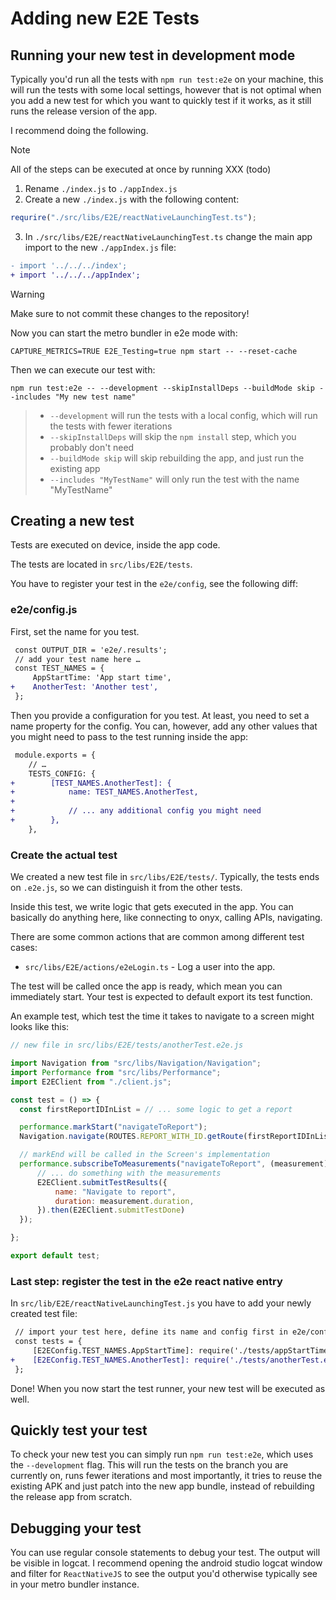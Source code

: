 # Adding new E2E Tests

## Running your new test in development mode

Typically you'd run all the tests with `npm run test:e2e` on your machine,
this will run the tests with some local settings, however that is not
optimal when you add a new test for which you want to quickly test if it works, as it
still runs the release version of the app.

I recommend doing the following.

> [!NOTE]
> All of the steps can be executed at once by running XXX (todo)

1. Rename `./index.js` to `./appIndex.js`
2. Create a new `./index.js` with the following content:
```js
requrire("./src/libs/E2E/reactNativeLaunchingTest.ts");
```
3. In `./src/libs/E2E/reactNativeLaunchingTest.ts` change the main app import to the new `./appIndex.js` file:
```diff
- import '../../../index';
+ import '../../../appIndex';
```

> [!WARNING]
> Make sure to not commit these changes to the repository!

Now you can start the metro bundler in e2e mode with:

```
CAPTURE_METRICS=TRUE E2E_Testing=true npm start -- --reset-cache
```

Then we can execute our test with:

```
npm run test:e2e -- --development --skipInstallDeps --buildMode skip --includes "My new test name"
```

> - `--development` will run the tests with a local config, which will run the tests with fewer iterations
> - `--skipInstallDeps` will skip the `npm install` step, which you probably don't need
> - `--buildMode skip` will skip rebuilding the app, and just run the existing app
> - `--includes "MyTestName"` will only run the test with the name "MyTestName"



## Creating a new test

Tests are executed on device, inside the app code.

The tests are located in `src/libs/E2E/tests`.

You have to register your test in the `e2e/config`, see the following diff:

### e2e/config.js

First, set the name for you test.

```diff
 const OUTPUT_DIR = 'e2e/.results';
 // add your test name here …
 const TEST_NAMES = {
     AppStartTime: 'App start time',
+    AnotherTest: 'Another test',
 };
```

Then you provide a configuration for you test. At least, you need to
set a name property for the config. You can, however, add any other values
that you might need to pass to the test running inside the app:

```diff
 module.exports = {
    // …
    TESTS_CONFIG: {
+        [TEST_NAMES.AnotherTest]: {
+            name: TEST_NAMES.AnotherTest,
+
+            // ... any additional config you might need
+        },
    },
```

### Create the actual test

We created a new test file in `src/libs/E2E/tests/`. Typically, the
tests ends on `.e2e.js`, so we can distinguish it from the other tests.

Inside this test, we write logic that gets executed in the app. You can basically do
anything here, like connecting to onyx, calling APIs, navigating.

There are some common actions that are common among different test cases:

- `src/libs/E2E/actions/e2eLogin.ts` - Log a user into the app.

The test will be called once the app is ready, which mean you can immediately start.
Your test is expected to default export its test function.

An example test, which test the time it takes to navigate to a screen might looks like this:

```js
// new file in src/libs/E2E/tests/anotherTest.e2e.js

import Navigation from "src/libs/Navigation/Navigation";
import Performance from "src/libs/Performance";
import E2EClient from "./client.js";

const test = () => {
  const firstReportIDInList = // ... some logic to get a report

  performance.markStart("navigateToReport");
  Navigation.navigate(ROUTES.REPORT_WITH_ID.getRoute(firstReportIDInList));

  // markEnd will be called in the Screen's implementation
  performance.subscribeToMeasurements("navigateToReport", (measurement) => {
      // ... do something with the measurements
      E2EClient.submitTestResults({
          name: "Navigate to report",
          duration: measurement.duration,
      }).then(E2EClient.submitTestDone)
  });

};

export default test;
```

### Last step: register the test in the e2e react native entry

In `src/lib/E2E/reactNativeLaunchingTest.js` you have to add your newly created
test file:

```diff
 // import your test here, define its name and config first in e2e/config.js
 const tests = {
     [E2EConfig.TEST_NAMES.AppStartTime]: require('./tests/appStartTimeTest.e2e').default,
+    [E2EConfig.TEST_NAMES.AnotherTest]: require('./tests/anotherTest.e2e').default,
 };
```

Done! When you now start the test runner, your new test will be executed as well.

## Quickly test your test

To check your new test you can simply run `npm run test:e2e`, which uses the
`--development` flag. This will run the tests on the branch you are currently on, runs fewer iterations and most importantly, it tries to reuse the existing APK and just patch into the new app bundle, instead of rebuilding the release app from scratch.

## Debugging your test

You can use regular console statements to debug your test. The output will be visible
in logcat. I recommend opening the android studio logcat window and filter for `ReactNativeJS` to see the output you'd otherwise typically see in your metro bundler instance.

